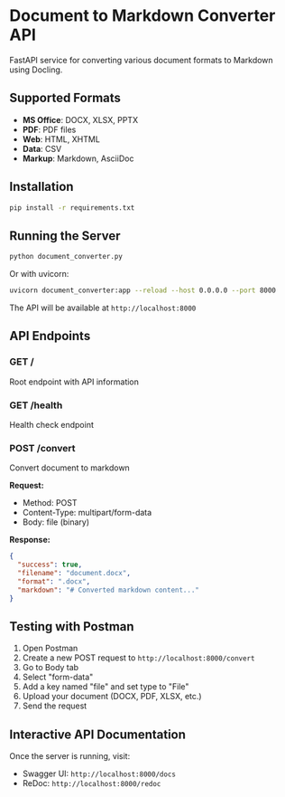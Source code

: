 # Document to Markdown Converter API

FastAPI service for converting various document formats to Markdown using Docling.

## Supported Formats

- **MS Office**: DOCX, XLSX, PPTX
- **PDF**: PDF files
- **Web**: HTML, XHTML
- **Data**: CSV
- **Markup**: Markdown, AsciiDoc

## Installation

```bash
pip install -r requirements.txt
```

## Running the Server

```bash
python document_converter.py
```

Or with uvicorn:

```bash
uvicorn document_converter:app --reload --host 0.0.0.0 --port 8000
```

The API will be available at `http://localhost:8000`

## API Endpoints

### GET /
Root endpoint with API information

### GET /health
Health check endpoint

### POST /convert
Convert document to markdown

**Request:**
- Method: POST
- Content-Type: multipart/form-data
- Body: file (binary)

**Response:**
```json
{
  "success": true,
  "filename": "document.docx",
  "format": ".docx",
  "markdown": "# Converted markdown content..."
}
```

## Testing with Postman

1. Open Postman
2. Create a new POST request to `http://localhost:8000/convert`
3. Go to Body tab
4. Select "form-data"
5. Add a key named "file" and set type to "File"
6. Upload your document (DOCX, PDF, XLSX, etc.)
7. Send the request

## Interactive API Documentation

Once the server is running, visit:
- Swagger UI: `http://localhost:8000/docs`
- ReDoc: `http://localhost:8000/redoc`
